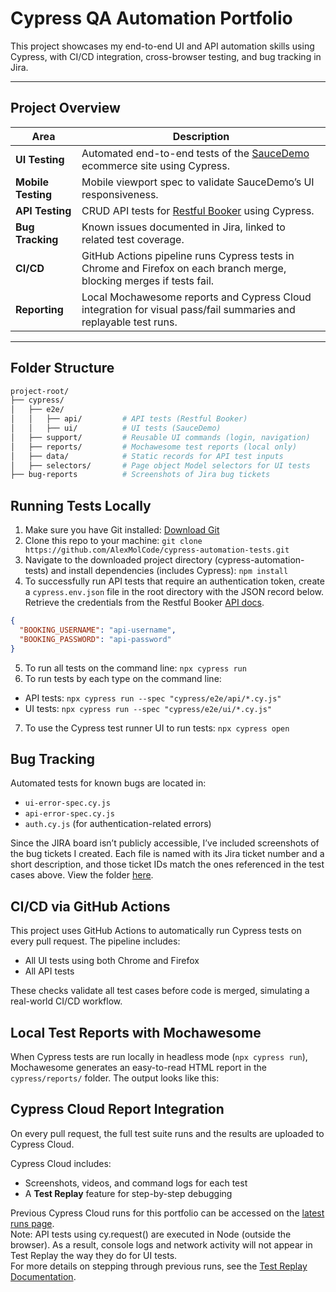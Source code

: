 # Cypress QA Automation Portfolio

This project showcases my end-to-end UI and API automation skills using Cypress, with CI/CD integration, cross-browser testing, and bug tracking in Jira.

---

## Project Overview  

| Area | Description |
|------|-------------|
| **UI Testing** | Automated end-to-end tests of the [SauceDemo](https://www.saucedemo.com/) ecommerce site using Cypress. |
| **Mobile Testing** | Mobile viewport spec to validate SauceDemo’s UI responsiveness. |
| **API Testing** | CRUD API tests for [Restful Booker](https://restful-booker.herokuapp.com/apidoc) using Cypress. |
| **Bug Tracking** | Known issues documented in Jira, linked to related test coverage. |
| **CI/CD** | GitHub Actions pipeline runs Cypress tests in Chrome and Firefox on each branch merge, blocking merges if tests fail. |
| **Reporting** | Local Mochawesome reports and Cypress Cloud integration for visual pass/fail summaries and replayable test runs. |

---

## Folder Structure

```bash
project-root/
├── cypress/
│   ├── e2e/
│   │   ├── api/         # API tests (Restful Booker)
│   │   ├── ui/          # UI tests (SauceDemo)
│   ├── support/         # Reusable UI commands (login, navigation)
│   ├── reports/         # Mochawesome test reports (local only)
│   ├── data/            # Static records for API test inputs
│   ├── selectors/       # Page object Model selectors for UI tests
├── bug-reports          # Screenshots of Jira bug tickets
```
## Running Tests Locally
1. Make sure you have Git installed: [Download Git](https://git-scm.com/downloads)
2. Clone this repo to your machine: `git clone https://github.com/AlexMolCode/cypress-automation-tests.git`
3. Navigate to the downloaded project directory (cypress-automation-tests) and install dependencies (includes Cypress): `npm install`
4. To successfully run API tests that require an authentication token, create a `cypress.env.json` file in the root directory with the JSON record below.
   Retrieve the credentials from the Restful Booker [API docs](https://restful-booker.herokuapp.com/apidoc/index.html#api-Auth-CreateToken).
```json
{
  "BOOKING_USERNAME": "api-username",
  "BOOKING_PASSWORD": "api-password"
}
```
5. To run all tests on the command line: `npx cypress run`
6. To run tests by each type on the command line:
- API tests: `npx cypress run --spec "cypress/e2e/api/*.cy.js"`
- UI tests: `npx cypress run --spec "cypress/e2e/ui/*.cy.js"`
7. To use the Cypress test runner UI to run tests: `npx cypress open`

## Bug Tracking
Automated tests for known bugs are located in:
- `ui-error-spec.cy.js`
- `api-error-spec.cy.js`
- `auth.cy.js` (for authentication-related errors)<br>

Since the JIRA board isn’t publicly accessible, I’ve included screenshots of the bug tickets I created. Each file is named with its Jira ticket number and a short description, and those ticket IDs match the ones referenced in the test cases above. View the folder [here](https://github.com/AlexMolCode/cypress-automation-tests/tree/main/bug-reports).

## CI/CD via GitHub Actions
This project uses GitHub Actions to automatically run Cypress tests on every pull request. The pipeline includes:
- All UI tests using both Chrome and Firefox
- All API tests

These checks validate all test cases before code is merged, simulating a real-world CI/CD workflow.

## Local Test Reports with Mochawesome
When Cypress tests are run locally in headless mode (`npx cypress run`), Mochawesome generates an easy-to-read HTML report in the `cypress/reports/` folder. The output looks like this:


## Cypress Cloud Report Integration
On every pull request, the full test suite runs and the results are uploaded to Cypress Cloud.

Cypress Cloud includes:
- Screenshots, videos, and command logs for each test
- A **Test Replay** feature for step-by-step debugging

Previous Cypress Cloud runs for this portfolio can be accessed on the [latest runs page](https://cloud.cypress.io/projects/in78pu/runs).  
Note: API tests using cy.request() are executed in Node (outside the browser). As a result, console logs and network activity will not appear in Test Replay the way they do for UI tests.  
For more details on stepping through previous runs, see the [Test Replay Documentation](https://docs.cypress.io/cloud/features/test-replay).

